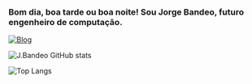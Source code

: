 ### Bom dia, boa tarde ou boa noite! Sou Jorge Bandeo, futuro engenheiro de computação.

[![Blog](https://img.shields.io/website-up-down-green-red/http/monip.org.svg)]()

![J.Bandeo GitHub stats](https://github-readme-stats.vercel.app/api?username=jorgebandeo&show_icons=true&theme=ocean_dark)

![Top Langs](https://github-readme-stats.vercel.app/api/top-langs/?username=jorgebandeo&show_icons=true&theme=ocean_dark)
